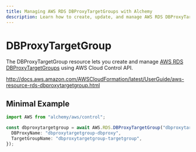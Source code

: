```yaml
---
title: Managing AWS RDS DBProxyTargetGroups with Alchemy
description: Learn how to create, update, and manage AWS RDS DBProxyTargetGroups using Alchemy Cloud Control.
---
```


# DBProxyTargetGroup

The DBProxyTargetGroup resource lets you create and manage [AWS RDS DBProxyTargetGroups](https://docs.aws.amazon.com/rds/latest/userguide/) using AWS Cloud Control API.

http://docs.aws.amazon.com/AWSCloudFormation/latest/UserGuide/aws-resource-rds-dbproxytargetgroup.html

## Minimal Example

```ts
import AWS from "alchemy/aws/control";

const dbproxytargetgroup = await AWS.RDS.DBProxyTargetGroup("dbproxytargetgroup-example", {
  DBProxyName: "dbproxytargetgroup-dbproxy",
  TargetGroupName: "dbproxytargetgroup-targetgroup",
});
```


